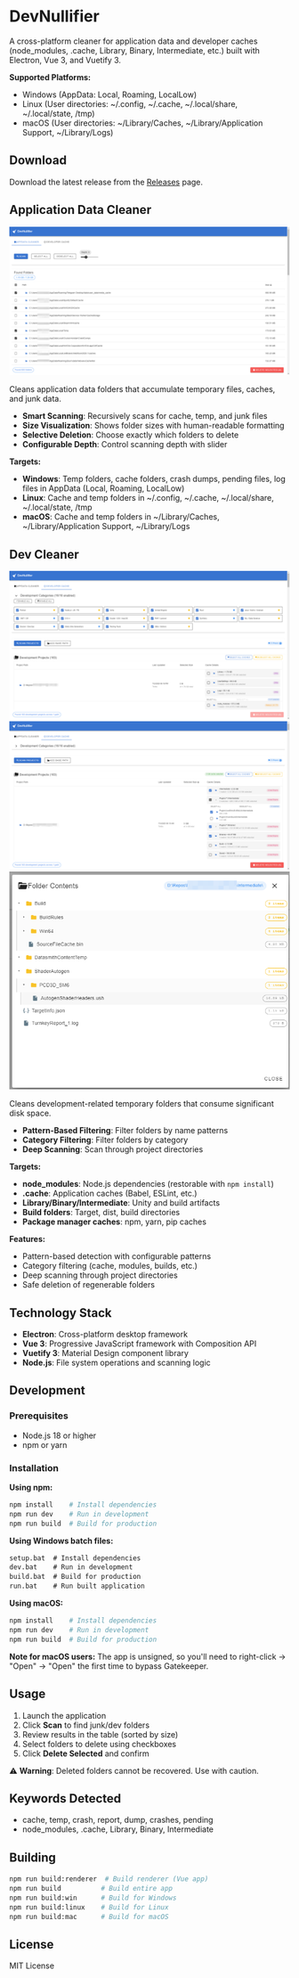 # DevNullifier

A cross-platform cleaner for application data and developer caches (node_modules, .cache, Library, Binary, Intermediate, etc.) built with Electron, Vue 3, and Vuetify 3.

**Supported Platforms:**

- Windows (AppData: Local, Roaming, LocalLow)
- Linux (User directories: ~/.config, ~/.cache, ~/.local/share, ~/.local/state, /tmp)
- macOS (User directories: ~/Library/Caches, ~/Library/Application Support, ~/Library/Logs)

## Download

Download the latest release from the [Releases](https://github.com/Hermesiss/DevNullifier/releases) page.

## Application Data Cleaner

![Application Data Cleaning Interface](.docs/img-appdata.png)

Cleans application data folders that accumulate temporary files, caches, and junk data.

- **Smart Scanning**: Recursively scans for cache, temp, and junk files
- **Size Visualization**: Shows folder sizes with human-readable formatting
- **Selective Deletion**: Choose exactly which folders to delete
- **Configurable Depth**: Control scanning depth with slider

**Targets:**

- **Windows**: Temp folders, cache folders, crash dumps, pending files, log files in AppData (Local, Roaming, LocalLow)
- **Linux**: Cache and temp folders in ~/.config, ~/.cache, ~/.local/share, ~/.local/state, /tmp
- **macOS**: Cache and temp folders in ~/Library/Caches, ~/Library/Application Support, ~/Library/Logs

## Dev Cleaner

![Developer Cache Cleaning](.docs/img-dev-filters.png)
![Pattern-Based Filtering](.docs/img-dev-patterns.png)
![Folder Explorer](.docs/img-folder-explorer.png)

Cleans development-related temporary folders that consume significant disk space.

- **Pattern-Based Filtering**: Filter folders by name patterns
- **Category Filtering**: Filter folders by category
- **Deep Scanning**: Scan through project directories

**Targets:**

- **node_modules**: Node.js dependencies (restorable with `npm install`)
- **.cache**: Application caches (Babel, ESLint, etc.)
- **Library/Binary/Intermediate**: Unity and build artifacts
- **Build folders**: Target, dist, build directories
- **Package manager caches**: npm, yarn, pip caches

**Features:**

- Pattern-based detection with configurable patterns
- Category filtering (cache, modules, builds, etc.)
- Deep scanning through project directories
- Safe deletion of regenerable folders

## Technology Stack

- **Electron**: Cross-platform desktop framework
- **Vue 3**: Progressive JavaScript framework with Composition API
- **Vuetify 3**: Material Design component library
- **Node.js**: File system operations and scanning logic

## Development

### Prerequisites

- Node.js 18 or higher
- npm or yarn

### Installation

**Using npm:**

```bash
npm install    # Install dependencies
npm run dev    # Run in development
npm run build  # Build for production
```

**Using Windows batch files:**

```cmd
setup.bat  # Install dependencies
dev.bat    # Run in development
build.bat  # Build for production
run.bat    # Run built application
```

**Using macOS:**

```bash
npm install    # Install dependencies
npm run dev    # Run in development
npm run build  # Build for production
```

**Note for macOS users:** The app is unsigned, so you'll need to right-click → "Open" → "Open" the first time to bypass Gatekeeper.

## Usage

1. Launch the application
2. Click **Scan** to find junk/dev folders
3. Review results in the table (sorted by size)
4. Select folders to delete using checkboxes
5. Click **Delete Selected** and confirm

⚠️ **Warning**: Deleted folders cannot be recovered. Use with caution.

## Keywords Detected

- cache, temp, crash, report, dump, crashes, pending
- node_modules, .cache, Library, Binary, Intermediate

## Building

```bash
npm run build:renderer  # Build renderer (Vue app)
npm run build          # Build entire app
npm run build:win      # Build for Windows
npm run build:linux    # Build for Linux
npm run build:mac      # Build for macOS
```

## License

MIT License
